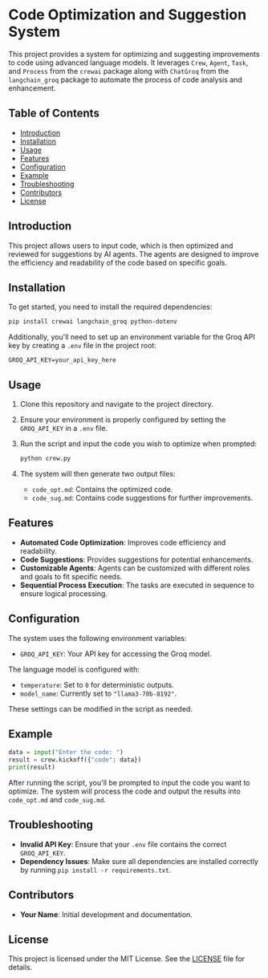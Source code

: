 
# Code Optimization and Suggestion System

This project provides a system for optimizing and suggesting improvements to code using advanced language models. It leverages `Crew`, `Agent`, `Task`, and `Process` from the `crewai` package along with `ChatGroq` from the `langchain_groq` package to automate the process of code analysis and enhancement.

## Table of Contents

- [Introduction](#introduction)
- [Installation](#installation)
- [Usage](#usage)
- [Features](#features)
- [Configuration](#configuration)
- [Example](#example)
- [Troubleshooting](#troubleshooting)
- [Contributors](#contributors)
- [License](#license)

## Introduction

This project allows users to input code, which is then optimized and reviewed for suggestions by AI agents. The agents are designed to improve the efficiency and readability of the code based on specific goals.

## Installation

To get started, you need to install the required dependencies:

```bash
pip install crewai langchain_groq python-dotenv
```

Additionally, you'll need to set up an environment variable for the Groq API key by creating a `.env` file in the project root:

```env
GROQ_API_KEY=your_api_key_here
```

## Usage

1. Clone this repository and navigate to the project directory.

2. Ensure your environment is properly configured by setting the `GROQ_API_KEY` in a `.env` file.

3. Run the script and input the code you wish to optimize when prompted:

    ```bash
    python crew.py
    ```

4. The system will then generate two output files:
    - `code_opt.md`: Contains the optimized code.
    - `code_sug.md`: Contains code suggestions for further improvements.

## Features

- **Automated Code Optimization**: Improves code efficiency and readability.
- **Code Suggestions**: Provides suggestions for potential enhancements.
- **Customizable Agents**: Agents can be customized with different roles and goals to fit specific needs.
- **Sequential Process Execution**: The tasks are executed in sequence to ensure logical processing.

## Configuration

The system uses the following environment variables:

- `GROQ_API_KEY`: Your API key for accessing the Groq model.

The language model is configured with:

- `temperature`: Set to `0` for deterministic outputs.
- `model_name`: Currently set to `"llama3-70b-8192"`.

These settings can be modified in the script as needed.

## Example

```python
data = input("Enter the code: ")
result = crew.kickoff({"code": data})
print(result)
```

After running the script, you'll be prompted to input the code you want to optimize. The system will process the code and output the results into `code_opt.md` and `code_sug.md`.

## Troubleshooting

- **Invalid API Key**: Ensure that your `.env` file contains the correct `GROQ_API_KEY`.
- **Dependency Issues**: Make sure all dependencies are installed correctly by running `pip install -r requirements.txt`.

## Contributors

- **Your Name**: Initial development and documentation.

## License

This project is licensed under the MIT License. See the [LICENSE](LICENSE) file for details.
